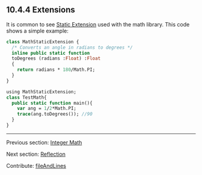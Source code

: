 ## 10.4.4 Extensions

It is common to see [Static Extension](lf-static-extension.md) used with the math library.  This code shows a simple example:  
```haxe
class MathStaticExtension {
  /* Converts an angle in radians to degrees */
  inline public static function
  toDegrees (radians :Float) :Float
  {
    return radians * 180/Math.PI;
  }
}


```
```haxe
using MathStaticExtension;
class TestMath{
  public static function main(){
    var ang = 1/2*Math.PI;
    trace(ang.toDegrees()); //90
  }
}
```

---

Previous section: [Integer Math](std-math-integer-math.md)

Next section: [Reflection](std-reflection.md)

Contribute: [fileAndLines](https://github.com/HaxeFoundation/HaxeManual/blob/master/10-std.tex#L282-282)